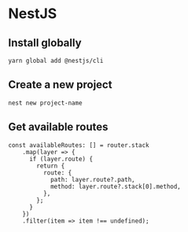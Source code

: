 # NestJS

## Install globally

```
yarn global add @nestjs/cli
```

## Create a new project

```
nest new project-name
```

## Get available routes

```
const availableRoutes: [] = router.stack
    .map(layer => {
      if (layer.route) {
        return {
          route: {
            path: layer.route?.path,
            method: layer.route?.stack[0].method,
          },
        };
      }
    })
    .filter(item => item !== undefined);
```

